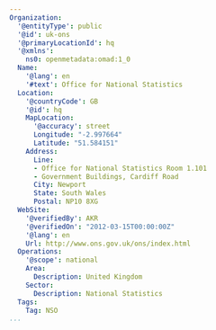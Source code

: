 ```yaml
---
Organization:
  '@entityType': public
  '@id': uk-ons
  '@primaryLocationId': hq
  '@xmlns':
    ns0: openmetadata:omad:1_0
  Name:
    '@lang': en
    '#text': Office for National Statistics
  Location:
    '@countryCode': GB
    '@id': hq
    MapLocation:
      '@accuracy': street
      Longitude: "-2.997664"
      Latitude: "51.584151"
    Address:
      Line:
      - Office for National Statistics Room 1.101
      - Government Buildings, Cardiff Road
      City: Newport
      State: South Wales
      Postal: NP10 8XG
  WebSite:
    '@verifiedBy': AKR
    '@verifiedOn': "2012-03-15T00:00:00Z"
    '@lang': en
    Url: http://www.ons.gov.uk/ons/index.html
  Operations:
    '@scope': national
    Area:
      Description: United Kingdom
    Sector:
      Description: National Statistics
  Tags:
    Tag: NSO
...
```

